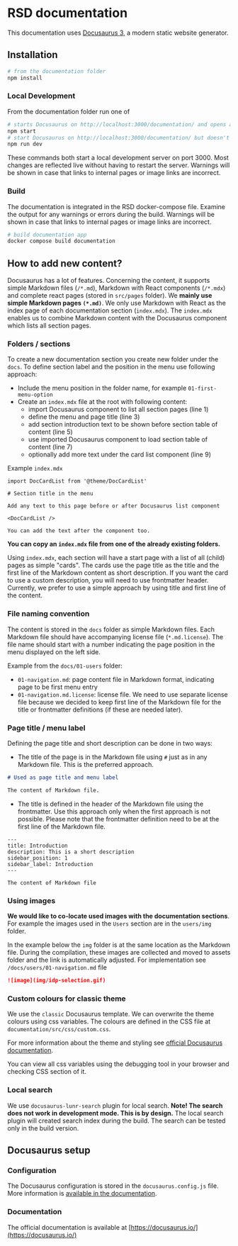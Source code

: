 <!--
SPDX-FileCopyrightText: 2023 - 2024 Ewan Cahen (Netherlands eScience Center) <e.cahen@esciencecenter.nl>
SPDX-FileCopyrightText: 2023 - 2024 Netherlands eScience Center
SPDX-FileCopyrightText: 2023 Dusan Mijatovic (Netherlands eScience Center)

SPDX-License-Identifier: CC-BY-4.0
-->

# RSD documentation

This documentation uses [Docusaurus 3](https://docusaurus.io/), a modern static website generator.

## Installation

```bash
# from the documentation folder
npm install
```

### Local Development

From the documentation folder run one of

```bash
# starts Docusaurus on http://localhost:3000/documentation/ and opens a new tab in browser
npm start
# start Docusaurus on http://localhost:3000/documentation/ but doesn't open itself in the browser
npm run dev
```

These commands both start a local development server on port 3000. Most changes are reflected live without having to restart the server. Warnings will be shown in case that links to internal pages or image links are incorrect.

### Build

The documentation is integrated in the RSD docker-compose file. Examine the output for any warnings or errors during the build. Warnings will be shown in case that links to internal pages or image links are incorrect.

```bash
# build documentation app
docker compose build documentation
```

## How to add new content?

Docusaurus has a lot of features. Concerning the content, it supports simple Markdown files (`/*.md`), Markdown with React components (`/*.mdx`) and complete react pages (stored in `src/pages` folder). We **mainly use simple Markdown pages `(*.md)`**. We only use Markdown with React as the index page of each documentation section (`index.mdx`). The `index.mdx` enables us to combine Markdown content with the Docusaurus component which lists all section pages.

### Folders / sections

To create a new documentation section you create new folder under the `docs`. To define section label and the position in the menu use following approach:

- Include the menu position in the folder name, for example `01-first-menu-option`
- Create an `index.mdx` file at the root with following content:
  - import Docusaurus component to list all section pages (line 1)
  - define the menu and page title (line 3)
  - add section introduction text to be shown before section table of content (line 5)
  - use imported Docusaurus component to load section table of content (line 7)
  - optionally add more text under the card list component (line 9)

Example `index.mdx`

```mdx
import DocCardList from '@theme/DocCardList'

# Section title in the menu

Add any text to this page before or after Docusaurus list component

<DocCardList />

You can add the text after the component too.
```

**You can copy an `index.mdx` file from one of the already existing folders.**

Using `index.mdx`, each section will have a start page with a list of all (child) pages as simple "cards". The cards use the page title as the title and the first line of the Markdown content as short description. If you want the card to use a custom description, you will need to use frontmatter header. Currently, we prefer to use a simple approach by using title and first line of the content.

### File naming convention

The content is stored in the `docs` folder as simple Markdown files. Each Markdown file should have accompanying license file (`*.md.license`). The file name should start with a number indicating the page position in the menu displayed on the left side.

Example from the `docs/01-users` folder:

- `01-navigation.md`: page content file in Markdown format, indicating page to be first menu entry
- `01-navigation.md.license`: license file. We need to use separate license file because we decided to keep first line of the Markdown file for the title or frontmatter definitions (if these are needed later).

### Page title / menu label

Defining the page title and short description can be done in two ways:

- The title of the page is in the Markdown file using `#` just as in any Markdown file. This is the preferred approach.

```Markdown
# Used as page title and menu label

The content of Markdown file.
```

- The title is defined in the header of the Markdown file using the frontmatter. Use this approach only when the first approach is not possible. Please note that the frontmatter definition need to be at the first line of the Markdown file.

```frontmatter
---
title: Introduction
description: This is a short description
sidebar_position: 1
sidebar_label: Introduction
---

The content of Markdown file

```

### Using images

**We would like to co-locate used images with the documentation sections**. For example the images used in the `Users` section are in the `users/img` folder.

In the example below the `img` folder is at the same location as the Markdown file. During the compilation, these images are collected and moved to assets folder and the link is automatically adjusted. For implementation see `/docs/users/01-navigation.md` file

```markdown
![image](img/idp-selection.gif)
```

### Custom colours for classic theme

We use the `classic` Docusaurus template. We can overwrite the theme colours using css variables. The colours are defined in the CSS file at `documentation/src/css/custom.css`.

For more information about the theme and styling see [official Docusaurus documentation](https://docusaurus.io/docs/3.0.0-rc.0/styling-layout#styling-your-site-with-infima).

You can view all css variables using the debugging tool in your browser and checking CSS section of it.

### Local search

We use `docusaurus-lunr-search` plugin for local search. **Note! The search does not work in development mode. This is by design.** The local search plugin will created search index during the build. The search can be tested only in the build version.

## Docusaurus setup

### Configuration

The Docusaurus configuration is stored in the `docusaurus.config.js` file. More information is [available in the documentation](https://docusaurus.io/docs/3.0.0-rc.0/configuration).

### Documentation

The official documentation is available at [https://docusaurus.io/](https://docusaurus.io/)
